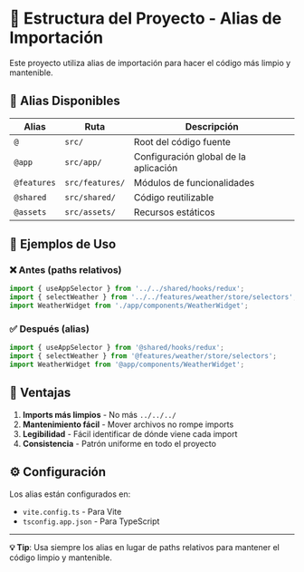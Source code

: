 # 📁 Estructura del Proyecto - Alias de Importación

Este proyecto utiliza alias de importación para hacer el código más limpio y mantenible.

## 🎯 Alias Disponibles

| Alias | Ruta | Descripción |
|-------|------|-------------|
| `@` | `src/` | Root del código fuente |
| `@app` | `src/app/` | Configuración global de la aplicación |
| `@features` | `src/features/` | Módulos de funcionalidades |
| `@shared` | `src/shared/` | Código reutilizable |
| `@assets` | `src/assets/` | Recursos estáticos |

## 📝 Ejemplos de Uso

### ❌ Antes (paths relativos)
```typescript
import { useAppSelector } from '../../shared/hooks/redux';
import { selectWeather } from '../../features/weather/store/selectors';
import WeatherWidget from './app/components/WeatherWidget';
```

### ✅ Después (alias)
```typescript
import { useAppSelector } from '@shared/hooks/redux';
import { selectWeather } from '@features/weather/store/selectors';
import WeatherWidget from '@app/components/WeatherWidget';
```

## 🚀 Ventajas

1. **Imports más limpios** - No más `../../../`
2. **Mantenimiento fácil** - Mover archivos no rompe imports
3. **Legibilidad** - Fácil identificar de dónde viene cada import
4. **Consistencia** - Patrón uniforme en todo el proyecto

## ⚙️ Configuración

Los alias están configurados en:
- `vite.config.ts` - Para Vite
- `tsconfig.app.json` - Para TypeScript

---

**💡 Tip**: Usa siempre los alias en lugar de paths relativos para mantener el código limpio y mantenible. 